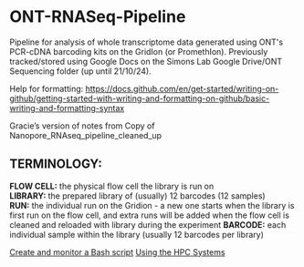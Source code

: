# ONT-RNASeq-Pipeline
Pipeline for analysis of whole transcriptome data generated using ONT's PCR-cDNA barcoding kits on the GridIon (or PromethIon).
Previously tracked/stored using Google Docs on the Simons Lab Google Drive/ONT Sequencing folder (up until 21/10/24).

Help for formatting: https://docs.github.com/en/get-started/writing-on-github/getting-started-with-writing-and-formatting-on-github/basic-writing-and-formatting-syntax

Gracie’s version of notes from Copy of Nanopore_RNAseq_pipeline_cleaned_up

## TERMINOLOGY:
**FLOW CELL:** the physical flow cell the library is run on  
**LIBRARY:** the prepared library of (usually) 12 barcodes (12 samples)  
**RUN:** the individual run on the Gridion - a new one starts when the library is first run on the flow cell, and extra runs will be added when the flow cell is cleaned and reloaded with library during the experiment 
**BARCODE:** each individual sample within the library (usually 12 barcodes per library)

[Create and monitor a Bash script](https://docs.google.com/document/d/1ApHhlB4Hc_H3MNMu6Nta7mKMURkTkhJfU2bj4hqZ8zg/edit?usp=sharing)
[Using the HPC Systems ](https://docs.hpc.shef.ac.uk/en/latest/hpc/index.html#gsc.tab=0)
